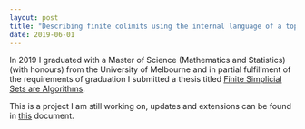 ```yaml
---
layout: post
title: "Describing finite colimits using the internal language of a topos"
date: 2019-06-01
---
```


In 2019 I graduated with a Master of Science (Mathematics and Statistics) (with honours) from the University of Melbourne and in partial fulfillment of the requirements of graduation I submitted a thesis titled <a href = "https://williamtroiani.github.io/pdfs/FiniteSimplicialSetsareAlgorithms.pdf">Finite Simplicial Sets are Algorithms</a>.

This is a project I am still working on, updates and extensions can be found in <a href = "https://williamtroiani.github.io/pdfs/FiniteSimplicialSetsAsAlgs.pdf">this</a> document.
